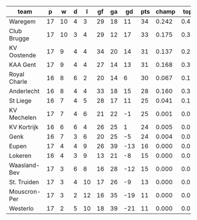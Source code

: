 |     team     | p  | w  | d | l  | gf | ga | gd  | pts | champ | top2  | top3  | top4  |  5-7  | bot4  | bot3  | bot2  |
|--------------|----|----|---|----|----|----|-----|-----|-------|-------|-------|-------|-------|-------|-------|-------|
| Waregem      | 17 | 10 | 4 |  3 | 29 | 18 |  11 |  34 | 0.242 | 0.424 | 0.584 | 0.718 | 0.241 | 0.000 | 0.000 | 0.000|
| Club Brugge  | 17 | 10 | 3 |  4 | 29 | 12 |  17 |  33 | 0.175 | 0.347 | 0.506 | 0.644 | 0.287 | 0.000 | 0.000 | 0.000|
| KV Oostende  | 17 |  9 | 4 |  4 | 34 | 20 |  14 |  31 | 0.137 | 0.286 | 0.435 | 0.578 | 0.335 | 0.000 | 0.000 | 0.000|
| KAA Gent     | 17 |  9 | 4 |  4 | 27 | 14 |  13 |  31 | 0.168 | 0.337 | 0.492 | 0.637 | 0.298 | 0.000 | 0.000 | 0.000|
| Royal Charle | 16 |  8 | 6 |  2 | 20 | 14 |   6 |  30 | 0.067 | 0.160 | 0.273 | 0.400 | 0.410 | 0.000 | 0.000 | 0.000|
| Anderlecht   | 16 |  8 | 4 |  4 | 33 | 18 |  15 |  28 | 0.160 | 0.312 | 0.456 | 0.592 | 0.316 | 0.000 | 0.000 | 0.000|
| St Liege     | 16 |  7 | 4 |  5 | 28 | 17 |  11 |  25 | 0.041 | 0.100 | 0.177 | 0.278 | 0.433 | 0.000 | 0.000 | 0.000|
| KV Mechelen  | 17 |  7 | 4 |  6 | 21 | 22 |  -1 |  25 | 0.001 | 0.003 | 0.010 | 0.025 | 0.160 | 0.007 | 0.002 | 0.000|
| KV Kortrijk  | 16 |  6 | 6 |  4 | 26 | 25 |   1 |  24 | 0.005 | 0.018 | 0.043 | 0.079 | 0.296 | 0.003 | 0.000 | 0.000|
| Genk         | 16 |  7 | 3 |  6 | 20 | 25 |  -5 |  24 | 0.004 | 0.013 | 0.025 | 0.049 | 0.219 | 0.006 | 0.001 | 0.000|
| Eupen        | 17 |  4 | 4 |  9 | 26 | 39 | -13 |  16 | 0.000 | 0.000 | 0.000 | 0.000 | 0.002 | 0.505 | 0.306 | 0.147|
| Lokeren      | 16 |  4 | 3 |  9 | 13 | 21 |  -8 |  15 | 0.000 | 0.000 | 0.000 | 0.000 | 0.002 | 0.390 | 0.211 | 0.097|
| Waasland-Bev | 17 |  3 | 6 |  8 | 16 | 28 | -12 |  15 | 0.000 | 0.000 | 0.000 | 0.000 | 0.001 | 0.565 | 0.358 | 0.188|
| St. Truiden  | 17 |  3 | 4 | 10 | 17 | 26 |  -9 |  13 | 0.000 | 0.000 | 0.000 | 0.000 | 0.000 | 0.716 | 0.523 | 0.307|
| Mouscron-Per | 17 |  3 | 2 | 12 | 16 | 35 | -19 |  11 | 0.000 | 0.000 | 0.000 | 0.000 | 0.000 | 0.892 | 0.776 | 0.597|
| Westerlo     | 17 |  2 | 5 | 10 | 18 | 39 | -21 |  11 | 0.000 | 0.000 | 0.000 | 0.000 | 0.000 | 0.916 | 0.823 | 0.664|
